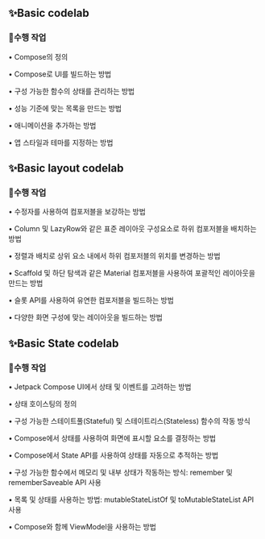 ## ✨Basic codelab

### 🚀수행 작업

• Compose의 정의

• Compose로 UI를 빌드하는 방법

• 구성 가능한 함수의 상태를 관리하는 방법

• 성능 기준에 맞는 목록을 만드는 방법

• 애니메이션을 추가하는 방법

• 앱 스타일과 테마를 지정하는 방법

## ✨Basic layout codelab

### 🚀수행 작업

• 수정자를 사용하여 컴포저블을 보강하는 방법

• Column 및 LazyRow와 같은 표준 레이아웃 구성요소로 하위 컴포저블을 배치하는 방법

• 정렬과 배치로 상위 요소 내에서 하위 컴포저블의 위치를 변경하는 방법

• Scaffold 및 하단 탐색과 같은 Material 컴포저블을 사용하여 포괄적인 레이아웃을 만드는 방법

• 슬롯 API를 사용하여 유연한 컴포저블을 빌드하는 방법

• 다양한 화면 구성에 맞는 레이아웃을 빌드하는 방법

## ✨Basic State codelab

### 🚀수행 작업

• Jetpack Compose UI에서 상태 및 이벤트를 고려하는 방법

• 상태 호이스팅의 정의

• 구성 가능한 스테이트풀(Stateful) 및 스테이트리스(Stateless) 함수의 작동 방식

• Compose에서 상태를 사용하여 화면에 표시할 요소를 결정하는 방법

• Compose에서 State<T> API를 사용하여 상태를 자동으로 추적하는 방법

• 구성 가능한 함수에서 메모리 및 내부 상태가 작동하는 방식: remember 및 rememberSaveable API 사용

• 목록 및 상태를 사용하는 방법: mutableStateListOf 및 toMutableStateList API 사용

• Compose와 함께 ViewModel을 사용하는 방법











